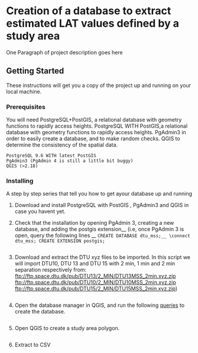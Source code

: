 # Creation of a database to extract estimated LAT values defined by a study area

One Paragraph of project description goes here

## Getting Started

These instructions will get you a copy of the project up and running on your local machine. 

### Prerequisites

You will need PostgreSQL+PostGIS, a relational database with geometry functions to rapidly access heights. PostgreSQL WITH PostGIS,a relational database with geometry functions to rapidly access heights. PgAdmin3 in order to easily create a database, and to make random checks. QGIS to determine the consistency of the spatial data. 
```
PostgreSQL 9.6 WITH latest PostGIS
PgAdmin3 (PgAdmin 4 is still a little bit buggy)
QGIS (>2.18)
```
### Installing

A step by step series that tell you how to get ayour database up and running


1. Download and install PostgreSQL with PostGIS , PgAdmin3 and QGIS in case you havent yet.

2. Check that the installation by opening PgAdmin 3, creating a new database, and adding the postgis extension__
	(i.e, once PgAdmin 3 is open, query the following lines __
		```
		CREATE DATABASE dtu_mss;__
		\connect dtu_mss;
		CREATE EXTENSION postgis;
		```
```
```
3. Download and extract the DTU xyz files to be imported. In this script we will import DTU10, DTU 13 and DTU 15 with 2 min, 1 min and 2 min separation respectively from:	
	ftp://ftp.space.dtu.dk/pub/DTU13/2_MIN/DTU13MSS_2min.xyz.zip
	ftp://ftp.space.dtu.dk/pub/DTU10/2_MIN/DTU10MSS_2min.xyz.zip
	ftp://ftp.space.dtu.dk/pub/DTU15/2_MIN/DTU15MSS_2min.xyz.zip)
```
```
4. Open the database manager in QGIS, and run the following [queries](./queries.sql) to create the database. 
```
```
5. Open QGIS to create a study area polygon.
```
```
6. Extract to CSV
```
